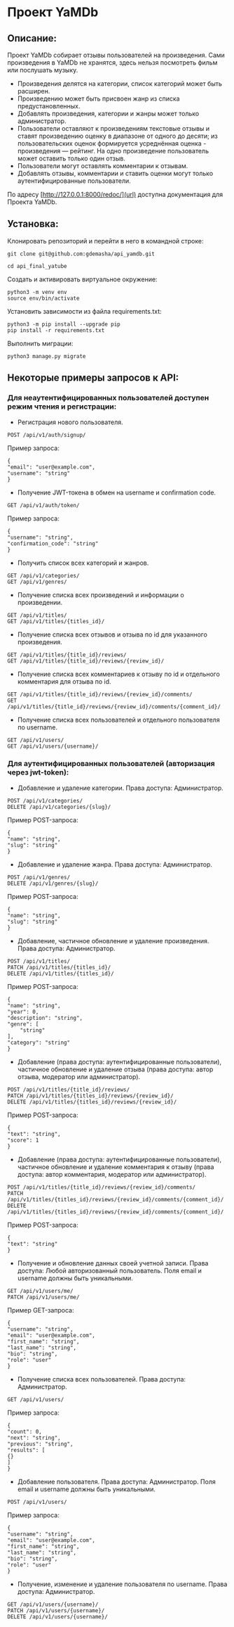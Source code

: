 # Проект YaMDb

## Описание:

Проект YaMDb собирает отзывы пользователей на произведения. Сами произведения в YaMDb не хранятся, здесь нельзя посмотреть фильм или послушать музыку.

- Произведения делятся на категории, список категорий может быть расширен. 
- Произведению может быть присвоен жанр из списка предустановленных. 
- Добавлять произведения, категории и жанры может только администратор.
- Пользователи оставляют к произведениям текстовые отзывы и ставят произведению оценку в диапазоне от одного до десяти; из пользовательских оценок формируется усреднённая оценка - произведения — рейтинг. На одно произведение пользователь может оставить только один отзыв.
- Пользователи могут оставлять комментарии к отзывам.
- Добавлять отзывы, комментарии и ставить оценки могут только аутентифицированные пользователи.

По адресу [http://127.0.0.1:8000/redoc/](url) доступна документация для Проекта YaMDb.


## Установка:

Клонировать репозиторий и перейти в него в командной строке:
```
git clone git@github.com:gdemasha/api_yamdb.git
```
```
cd api_final_yatube
```
Cоздать и активировать виртуальное окружение:
```
python3 -m venv env
source env/bin/activate
```
Установить зависимости из файла requirements.txt:
```
python3 -m pip install --upgrade pip
pip install -r requirements.txt
```
Выполнить миграции:
```
python3 manage.py migrate
```

## Некоторые примеры запросов к API:

### Для неаутентифицированных пользователей доступен режим чтения и регистрации:

- Регистрация нового пользователя.
```
POST /api/v1/auth/signup/
```
Пример запроса:
```
{
"email": "user@example.com",
"username": "string"
}
```
- Получение JWT-токена в обмен на username и confirmation code.
```
GET /api/v1/auth/token/
```
Пример запроса:
```
{
"username": "string",
"confirmation_code": "string"
}
```
- Получить список всех категорий и жанров.
```
GET /api/v1/categories/
GET /api/v1/genres/
```
- Получение списка всех произведений и информации о произведении.
```
GET /api/v1/titles/
GET /api/v1/titles/{titles_id}/
```
- Получение списка всех отзывов и отзыва по id для указанного произведения.
```
GET /api/v1/titles/{title_id}/reviews/
GET /api/v1/titles/{title_id}/reviews/{review_id}/
```
- Получение списка всех комментариев к отзыву по id и отдельного комментария для отзыва по id.
```
GET /api/v1/titles/{title_id}/reviews/{review_id}/comments/
GET /api/v1/titles/{title_id}/reviews/{review_id}/comments/{comment_id}/
```
- Получение списка всех пользователей и отдельного пользователя по username.
```
GET /api/v1/users/
GET /api/v1/users/{username}/
```

### Для аутентифицированных пользователей (авторизация через jwt-token):

- Добавление и удаление категории. Права доступа: Администратор.
```
POST /api/v1/categories/
DELETE /api/v1/categories/{slug}/
```
Пример POST-запроса:
```
{
"name": "string",
"slug": "string"
}
```
- Добавление и удаление жанра. Права доступа: Администратор.
```
POST /api/v1/genres/
DELETE /api/v1/genres/{slug}/
```
Пример POST-запроса:
```
{
"name": "string",
"slug": "string"
}
```
- Добавление, частичное обновление и удаление произведения. Права доступа: Администратор.
```
POST /api/v1/titles/
PATCH /api/v1/titles/{titles_id}/
DELETE /api/v1/titles/{titles_id}/
```
Пример POST-запроса:
```
{
"name": "string",
"year": 0,
"description": "string",
"genre": [
    "string"
],
"category": "string"
}
```
- Добавление (права доступа: аутентифицированные пользователи),
  частичное обновление и удаление отзыва (права доступа: автор отзыва, модератор или администратор). 
```
POST /api/v1/titles/{title_id}/reviews/
PATCH /api/v1/titles/{titles_id}/reviews/{review_id}/
DELETE /api/v1/titles/{titles_id}/reviews/{review_id}/
```
Пример POST-запроса:
```
{
"text": "string",
"score": 1
}
```
- Добавление (права доступа: аутентифицированные пользователи),
  частичное обновление и удаление комментария к отзыву (права доступа: автор комментария, модератор или администратор).
```
POST /api/v1/titles/{title_id}/reviews/{review_id}/comments/
PATCH /api/v1/titles/{titles_id}/reviews/{review_id}/comments/{comment_id}/
DELETE /api/v1/titles/{titles_id}/reviews/{review_id}/comments/{comment_id}/
```
Пример POST-запроса:
```
{
"text": "string"
}
```
- Получение и обновление данных своей учетной записи. Права доступа: Любой авторизованный пользователь.
  Поля email и username должны быть уникальными.
```
GET /api/v1/users/me/
PATCH /api/v1/users/me/
```
Пример GET-запроса:
```
{
"username": "string",
"email": "user@example.com",
"first_name": "string",
"last_name": "string",
"bio": "string",
"role": "user"
}
```
- Получение списка всех пользователей. Права доступа: Администратор.
```
GET /api/v1/users/
```
Пример запроса:
```
{
"count": 0,
"next": "string",
"previous": "string",
"results": [
{}
]
}
```
- Добавление пользователя. Права доступа: Администратор. Поля email и username должны быть уникальными.
```
POST /api/v1/users/
```
Пример запроса:
```
{
"username": "string",
"email": "user@example.com",
"first_name": "string",
"last_name": "string",
"bio": "string",
"role": "user"
}
```
- Получение, изменение и удаление пользователя по username. Права доступа: Администратор.
```
GET /api/v1/users/{username}/
PATCH /api/v1/users/{username}/
DELETE /api/v1/users/{username}/
```
